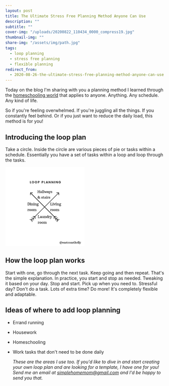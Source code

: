 ```yaml
---
layout: post
title: The Ultimate Stress Free Planning Method Anyone Can Use
description: ""
subtitle: ""
cover-img: "/uploads/20200822_110434_0000_compress19.jpg"
thumbnail-img: ""
share-img: "/assets/img/path.jpg"
tags:
  - loop planning
  - stress free planning
  - flexible planning
redirect_from:
  - 2020-08-26-the-ultimate-stress-free-planning-method-anyone-can-use
---
```


Today on the blog I'm sharing with you a planning method I learned through the [homeschooling world](https://readaloudrevival.com/looping-task-management-for-recovering/) that applies to anyone. Anything. Any schedule. Any kind of life.

So if you're feeling overwhelmed. If you're juggling all the things. If you constantly feel behind. Or if you just want to reduce the daily load, this method is for you!

## Introducing the loop plan

Take a circle. Inside the circle are various pieces of pie or tasks within a schedule. Essentially you have a set of tasks within a loop and loop through the tasks.

![](/uploads/20200406_111435_0000.png)

## How the loop plan works

Start with one, go through the next task. Keep going and then repeat. That's the simple explanation. In practice, you start and stop as needed. Tweaking it based on your day. Stop and start. Pick up when you need to. Stressful day? Don't do a task. Lots of extra time? Do more! It's completely flexible and adaptable.

## Ideas of where to add loop planning

- Errand running
- Housework
- Homeschooling
- Work tasks that don't need to be done daily

  _These are the areas I use too. If you'd like to dive in and start creating your own loop plan and are looking for a template, I have one for you! Send me an email at_ [_simplehomemom@gmail.com_](mailto:simplehomemom@gmail.com) _and I'd be happy to send you that._

